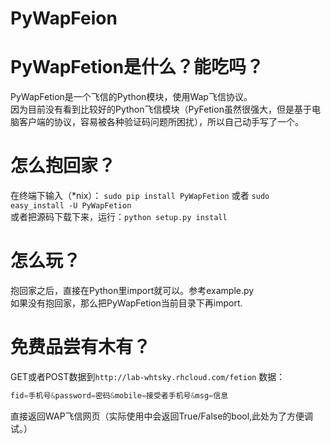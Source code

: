 ﻿PyWapFeion  
==========

PyWapFetion是什么？能吃吗？  
==========

PyWapFetion是一个飞信的Python模块，使用Wap飞信协议。  
因为目前没有看到比较好的Python飞信模块（PyFetion虽然很强大，但是基于电脑客户端的协议，容易被各种验证码问题所困扰），所以自己动手写了一个。

怎么抱回家？
==========

在终端下输入（*nix）： `sudo pip install PyWapFetion` 或者 `sudo easy_install -U PyWapFetion`  
或者把源码下载下来，运行：`python setup.py install`

怎么玩？
==========
抱回家之后，直接在Python里import就可以。参考example.py  
如果没有抱回家，那么把PyWapFetion当前目录下再import.  

免费品尝有木有？
==========
GET或者POST数据到`http://lab-whtsky.rhcloud.com/fetion`
数据：  
```python
fid=手机号&password=密码&mobile=接受者手机号&msg=信息
```
直接返回WAP飞信网页（实际使用中会返回True/False的bool,此处为了方便调试。）